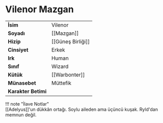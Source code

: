 # Vilenor Mazgan  
|  |  |  
|---|---|  
| **İsim** | Vilenor |  
| **Soyadı** | [[Mazgan]] |  
| **Hizip** | [[Güneş Birliği]] |  
| **Cinsiyet** | Erkek |  
| **Irk** | Human |  
| **Sınıf** | Wizard |  
| **Kütük** | [[Warbonter]] |  
| **Münasebet** | Müttefik |  
| **Karakter Betimi** |  |  
  
  
!!! note "İlave Notlar"  
	[[Adelyus]]'un dükkân ortağı. Soylu aileden ama üçüncü kuşak. Ryld'dan memnun değil.  
